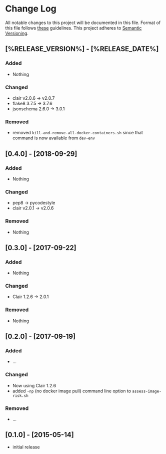 # Change Log

All notable changes to this project will be documented in this file.
Format of this file follows [these](http://keepachangelog.com/) guidelines.
This project adheres to [Semantic Versioning](http://semver.org/).

## [%RELEASE_VERSION%] - [%RELEASE_DATE%]

### Added

- Nothing

### Changed

- clair v2.0.6 -> v2.0.7
- flake8 3.7.5 -> 3.7.6
- jsonschema 2.6.0 -> 3.0.1

### Removed

- removed ```kill-and-remove-all-docker-containers.sh``` since that command is now available from ```dev-env```

## [0.4.0] - [2018-09-29]

### Added

- Nothing

### Changed

- pep8 -> pycodestyle
- clair v2.0.1 -> v2.0.6

### Removed

- Nothing

## [0.3.0] - [2017-09-22]

### Added

- Nothing

### Changed

- Clair 1.2.6 -> 2.0.1

### Removed

- Nothing

## [0.2.0] - [2017-09-19]

### Added

- ...

### Changed

- Now using Clair 1.2.6
- added ```-np``` (no docker image pull) command line option to ```assess-image-risk.sh```

### Removed

- ...

## [0.1.0] - [2015-05-14]

- initial release
